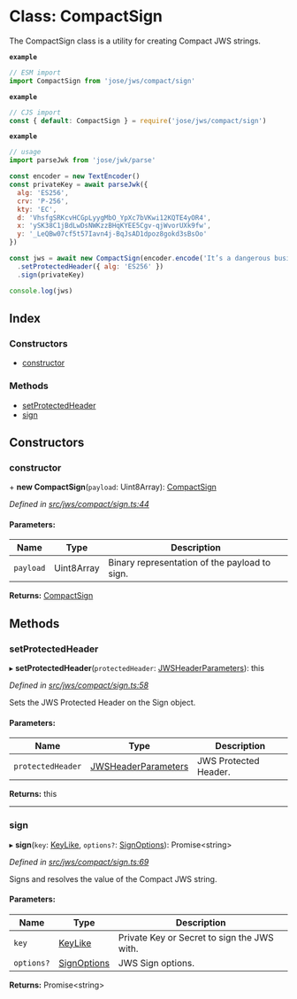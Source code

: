 # Class: CompactSign

The CompactSign class is a utility for creating Compact JWS strings.

**`example`** 
```js
// ESM import
import CompactSign from 'jose/jws/compact/sign'
```

**`example`** 
```js
// CJS import
const { default: CompactSign } = require('jose/jws/compact/sign')
```

**`example`** 
```js
// usage
import parseJwk from 'jose/jwk/parse'

const encoder = new TextEncoder()
const privateKey = await parseJwk({
  alg: 'ES256',
  crv: 'P-256',
  kty: 'EC',
  d: 'VhsfgSRKcvHCGpLyygMbO_YpXc7bVKwi12KQTE4yOR4',
  x: 'ySK38C1jBdLwDsNWKzzBHqKYEE5Cgv-qjWvorUXk9fw',
  y: '_LeQBw07cf5t57Iavn4j-BqJsAD1dpoz8gokd3sBsOo'
})

const jws = await new CompactSign(encoder.encode('It’s a dangerous business, Frodo, going out your door.'))
  .setProtectedHeader({ alg: 'ES256' })
  .sign(privateKey)

console.log(jws)
```

## Index

### Constructors

* [constructor](_jws_compact_sign_.compactsign.md#constructor)

### Methods

* [setProtectedHeader](_jws_compact_sign_.compactsign.md#setprotectedheader)
* [sign](_jws_compact_sign_.compactsign.md#sign)

## Constructors

### constructor

\+ **new CompactSign**(`payload`: Uint8Array): [CompactSign](_jws_compact_sign_.compactsign.md)

*Defined in [src/jws/compact/sign.ts:44](https://github.com/panva/jose/blob/v3.5.3/src/jws/compact/sign.ts#L44)*

#### Parameters:

Name | Type | Description |
------ | ------ | ------ |
`payload` | Uint8Array | Binary representation of the payload to sign.  |

**Returns:** [CompactSign](_jws_compact_sign_.compactsign.md)

## Methods

### setProtectedHeader

▸ **setProtectedHeader**(`protectedHeader`: [JWSHeaderParameters](../interfaces/_types_d_.jwsheaderparameters.md)): this

*Defined in [src/jws/compact/sign.ts:58](https://github.com/panva/jose/blob/v3.5.3/src/jws/compact/sign.ts#L58)*

Sets the JWS Protected Header on the Sign object.

#### Parameters:

Name | Type | Description |
------ | ------ | ------ |
`protectedHeader` | [JWSHeaderParameters](../interfaces/_types_d_.jwsheaderparameters.md) | JWS Protected Header.  |

**Returns:** this

___

### sign

▸ **sign**(`key`: [KeyLike](../types/_types_d_.keylike.md), `options?`: [SignOptions](../interfaces/_types_d_.signoptions.md)): Promise<string\>

*Defined in [src/jws/compact/sign.ts:69](https://github.com/panva/jose/blob/v3.5.3/src/jws/compact/sign.ts#L69)*

Signs and resolves the value of the Compact JWS string.

#### Parameters:

Name | Type | Description |
------ | ------ | ------ |
`key` | [KeyLike](../types/_types_d_.keylike.md) | Private Key or Secret to sign the JWS with. |
`options?` | [SignOptions](../interfaces/_types_d_.signoptions.md) | JWS Sign options.  |

**Returns:** Promise<string\>
